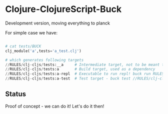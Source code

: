 # Clojure-ClojureScript-Buck

Development version, moving everything to planck

For simple case we have:

``` python

# cat tests/BUCK
clj_module('a',tests='a_test.clj')

# which generates following targets
//RULES/clj-cljs/tests:__a     # Intermediate target, not to be meant to run manually
//RULES/clj-cljs/tests:a       # Build target, used as a dependency
//RULES/clj-cljs/tests:a-repl  # Executable to run repl! buck run RULES/clj-cljs/tests:a-repl start listening for nrepl connections
//RULES/clj-cljs/tests:a-test  # Test target - buck test //RULES/clj-cljs/test:a-test will run tests
```

## Status

Proof of concept - we can do it! Let's do it then!

